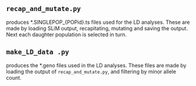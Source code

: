 ## `recap_and_mutate.py` 
produces *.SINGLEPOP_{POPid}.ts files used for the LD analyses. These are made by loading SLiM output, recapitating, mutating and saving the output.  Next each daughter population is selected in turn. 

## `make_LD_data .py` 
produces the *.geno files used in the LD analyses. These files are made by loading the output of `recap_and_mutate.py`, and filtering by minor allele count.

